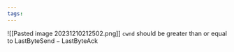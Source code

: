 ```yaml
---
tags:
---
```

![[Pasted image 20231210212502.png]]
`cwnd` should be greater than or equal to $\text{LastByteSend} - \text{LastByteAck}$